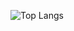 ![Top Langs](https://github-readme-stats.vercel.app/api/top-langs/?username=maxodie&layout=compact)
